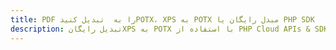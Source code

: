 ---title: PDF را به  تبدیل کنیدPOTX، XPS به POTX مبدل رایگان یا PHP SDKdescription: تبدیل رایگانXPS به POTX با استفاده از PHP Cloud APIs & SDK همچنین اسناد PDF را در Cloud ایجاد، ویرایش و رندر کنید.---